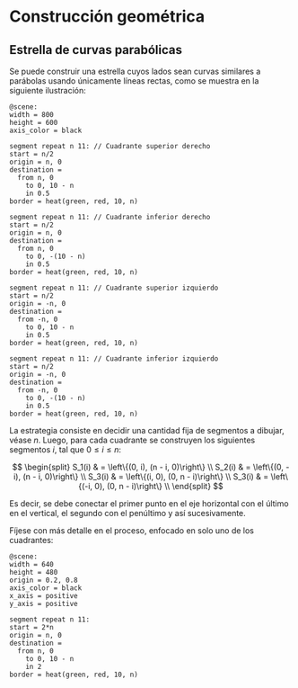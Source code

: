# Construcción geométrica
## Estrella de curvas parabólicas

Se puede construir una estrella cuyos lados sean curvas similares 
a parábolas usando únicamente líneas rectas, como se muestra en
la siguiente ilustración:

```anim
@scene:
width = 800
height = 600
axis_color = black

segment repeat n 11: // Cuadrante superior derecho
start = n/2
origin = n, 0
destination = 
  from n, 0
    to 0, 10 - n
    in 0.5
border = heat(green, red, 10, n)

segment repeat n 11: // Cuadrante inferior derecho
start = n/2
origin = n, 0
destination = 
  from n, 0
    to 0, -(10 - n)
    in 0.5
border = heat(green, red, 10, n)

segment repeat n 11: // Cuadrante superior izquierdo
start = n/2
origin = -n, 0
destination = 
  from -n, 0
    to 0, 10 - n
    in 0.5
border = heat(green, red, 10, n)

segment repeat n 11: // Cuadrante inferior izquierdo
start = n/2
origin = -n, 0
destination = 
  from -n, 0
    to 0, -(10 - n)
    in 0.5
border = heat(green, red, 10, n)
```

La estrategia consiste en decidir una cantidad fija de segmentos a 
dibujar, véase $n$. Luego, para cada cuadrante se construyen los
siguientes segmentos $i$, tal que $0 \leq i \leq n$:

$$
\begin{split}
S_1(i) & = \left\{(0, i), (n - i, 0)\right\} \\
S_2(i) & = \left\{(0, -i), (n - i, 0)\right\} \\
S_3(i) & = \left\{(i, 0), (0, n - i)\right\} \\
S_3(i) & = \left\{(-i, 0), (0, n - i)\right\} \\
\end{split}
$$

Es decir, se debe conectar el primer punto en el eje horizontal con
el último en el vertical, el segundo con el penúltimo y así 
sucesivamente.

Fíjese con más detalle en el proceso, enfocado en solo uno de 
los cuadrantes:

```anim
@scene:
width = 640
height = 480
origin = 0.2, 0.8
axis_color = black
x_axis = positive
y_axis = positive

segment repeat n 11: 
start = 2*n
origin = n, 0
destination = 
  from n, 0
    to 0, 10 - n
    in 2
border = heat(green, red, 10, n)
```